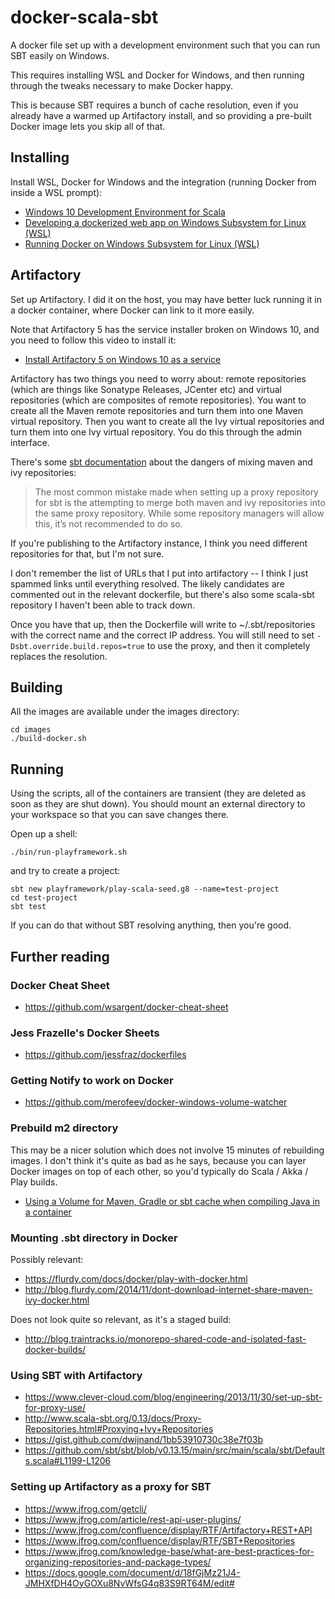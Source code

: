 # docker-scala-sbt

A docker file set up with a development environment such that you can run SBT easily on Windows.

This requires installing WSL and Docker for Windows, and then running through the tweaks necessary to make Docker happy.

This is because SBT requires a bunch of cache resolution, even if you already have a warmed up Artifactory install, and so providing a pre-built Docker image lets you skip all of that.

## Installing

Install WSL, Docker for Windows and the integration (running Docker from inside a WSL prompt):

* [Windows 10 Development Environment for Scala](https://gist.github.com/wsargent/072319c2100ac0aea4305d6f6eeacc08)
* [Developing a dockerized web app on Windows Subsystem for Linux (WSL)](https://medium.com/software-development-stories/developing-a-dockerized-web-app-on-windows-subsystem-for-linux-wsl-61efec965080)
* [Running Docker on Windows Subsystem for Linux (WSL)](https://www.reddit.com/r/docker/comments/5eggwo/running_docker_on_windows_subsystem_for_linux_wsl/)

## Artifactory

Set up Artifactory.  I did it on the host, you may have better luck running it in a docker container, where Docker can link to it more easily.

Note that Artifactory 5 has the service installer broken on Windows 10, and you need to follow this video to install it:

* [Install Artifactory 5 on Windows 10 as a service](https://www.youtube.com/watch?v=Lg4a6Sc_Xco)

Artifactory has two things you need to worry about: remote repositories (which are things like Sonatype Releases, JCenter etc) and virtual repositories (which are composites of remote repositories).  You want to create all the Maven remote repositories and turn them into one Maven virtual repository.  Then you want to create all the Ivy virtual repositories and turn them into one Ivy virtual repository.  You do this through the admin interface.

There's some [sbt documentation](http://www.scala-sbt.org/0.13/docs/Proxy-Repositories.html#Proxying+Ivy+Repositories) about the dangers of mixing maven and ivy repositories:

> The most common mistake made when setting up a proxy repository for sbt is the attempting to merge both maven and ivy repositories into the same proxy repository. While some repository managers will allow this, it’s not recommended to do so.

If you're publishing to the Artifactory instance, I think you need different repositories for that, but I'm not sure.

I don't remember the list of URLs that I put into artifactory -- I think I just spammed links until everything resolved.  The likely candidates are commented out in the relevant dockerfile, but there's also some scala-sbt repository I haven't been able to track down.

Once you have that up, then the Dockerfile will write to ~/.sbt/repositories with the correct name and the correct IP address.  You will still need to set `-Dsbt.override.build.repos=true` to use the proxy, and then it completely replaces the resolution.

## Building

All the images are available under the images directory:

```
cd images
./build-docker.sh
```

## Running

Using the scripts, all of the containers are transient (they are deleted as soon as they are shut down).  You should mount an external directory to your workspace so that you can save changes there.

Open up a shell:

```
./bin/run-playframework.sh
```

and try to create a project:

```
sbt new playframework/play-scala-seed.g8 --name=test-project
cd test-project
sbt test
```

If you can do that without SBT resolving anything, then you're good.

## Further reading

### Docker Cheat Sheet

* https://github.com/wsargent/docker-cheat-sheet

### Jess Frazelle's Docker Sheets

* https://github.com/jessfraz/dockerfiles

### Getting Notify to work on Docker

* https://github.com/merofeev/docker-windows-volume-watcher

### Prebuild m2 directory

This may be a nicer solution which does not involve 15 minutes of rebuilding images.  I don't think it's quite as bad as he says, because you can layer Docker images on top of each other, so you'd typically do Scala / Akka / Play builds.

* [Using a Volume for Maven, Gradle or sbt cache when compiling Java in a container](https://github.com/chanezon/docker-tips/blob/master/java-build-mount-maven-repo.md)

### Mounting .sbt directory in Docker

Possibly relevant:

* https://flurdy.com/docs/docker/play-with-docker.html
* http://blog.flurdy.com/2014/11/dont-download-internet-share-maven-ivy-docker.html

Does not look quite so relevant, as it's a staged build:

* http://blog.traintracks.io/monorepo-shared-code-and-isolated-fast-docker-builds/

### Using SBT with Artifactory

* https://www.clever-cloud.com/blog/engineering/2013/11/30/set-up-sbt-for-proxy-use/
* http://www.scala-sbt.org/0.13/docs/Proxy-Repositories.html#Proxying+Ivy+Repositories
* https://gist.github.com/dwijnand/1bb53910730c38e7f03b
* https://github.com/sbt/sbt/blob/v0.13.15/main/src/main/scala/sbt/Defaults.scala#L1199-L1206

### Setting up Artifactory as a proxy for SBT

* https://www.jfrog.com/getcli/
* https://www.jfrog.com/article/rest-api-user-plugins/
* https://www.jfrog.com/confluence/display/RTF/Artifactory+REST+API
* https://www.jfrog.com/confluence/display/RTF/SBT+Repositories
* https://www.jfrog.com/knowledge-base/what-are-best-practices-for-organizing-repositories-and-package-types/
* https://docs.google.com/document/d/18fGjMz21J4-JMHXfDH4OyGOXu8NvWfsG4q83S9RT64M/edit#
